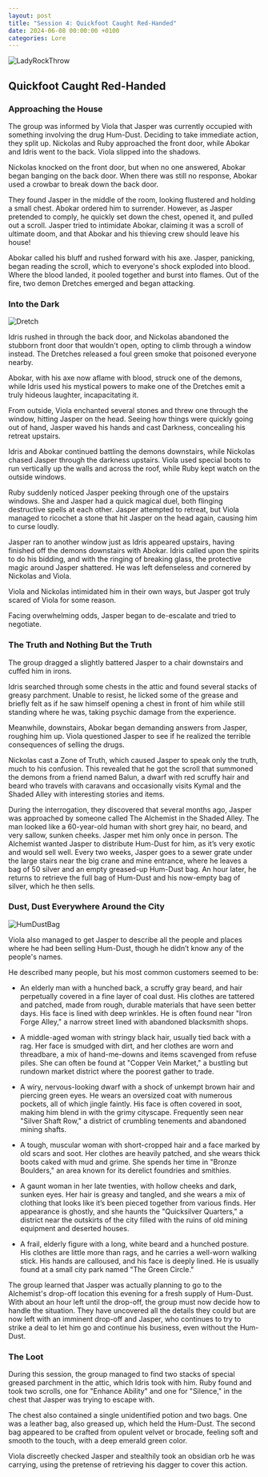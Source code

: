 ```yaml
---
layout: post
title: "Session 4: Quickfoot Caught Red-Handed"
date: 2024-06-08 00:00:00 +0100
categories: Lore
---
```


![LadyRockThrow](https://github.com/JanStaelens/JanStaelens.github.io/assets/40687012/4d8cc2f3-8f0f-4b09-b637-0888fee1beec)


## Quickfoot Caught Red-Handed

### Approaching the House

The group was informed by Viola that Jasper was currently occupied with something involving the drug Hum-Dust. Deciding to take immediate action, they split up. Nickolas and Ruby approached the front door, while Abokar and Idris went to the back. Viola slipped into the shadows.

Nickolas knocked on the front door, but when no one answered, Abokar began banging on the back door. When there was still no response, Abokar used a crowbar to break down the back door.

They found Jasper in the middle of the room, looking flustered and holding a small chest. Abokar ordered him to surrender. However, as Jasper pretended to comply, he quickly set down the chest, opened it, and pulled out a scroll. Jasper tried to intimidate Abokar, claiming it was a scroll of ultimate doom, and that Abokar and his thieving crew should leave his house!

Abokar called his bluff and rushed forward with his axe. Jasper, panicking, began reading the scroll, which to everyone's shock exploded into blood. Where the blood landed, it pooled together and burst into flames. Out of the fire, two demon Dretches emerged and began attacking.

### Into the Dark

![Dretch](https://github.com/JanStaelens/JanStaelens.github.io/assets/40687012/5154f4e5-09dd-4b1f-bfb0-ece335eee9a2)

Idris rushed in through the back door, and Nickolas abandoned the stubborn front door that wouldn't open, opting to climb through a window instead. The Dretches released a foul green smoke that poisoned everyone nearby.

Abokar, with his axe now aflame with blood, struck one of the demons, while Idris used his mystical powers to make one of the Dretches emit a truly hideous laughter, incapacitating it.

From outside, Viola enchanted several stones and threw one through the window, hitting Jasper on the head. Seeing how things were quickly going out of hand, Jasper waved his hands and cast Darkness, concealing his retreat upstairs.

Idris and Abokar continued battling the demons downstairs, while Nickolas chased Jasper through the darkness upstairs. Viola used special boots to run vertically up the walls and across the roof, while Ruby kept watch on the outside windows.

Ruby suddenly noticed Jasper peeking through one of the upstairs windows. She and Jasper had a quick magical duel, both flinging destructive spells at each other. Jasper attempted to retreat, but Viola managed to ricochet a stone that hit Jasper on the head again, causing him to curse loudly.

Jasper ran to another window just as Idris appeared upstairs, having finished off the demons downstairs with Abokar. Idris called upon the spirits to do his bidding, and with the ringing of breaking glass, the protective magic around Jasper shattered. He was left defenseless and cornered by Nickolas and Viola.

Viola and Nickolas intimidated him in their own ways, but Jasper got truly scared of Viola for some reason.

Facing overwhelming odds, Jasper began to de-escalate and tried to negotiate.

### The Truth and Nothing But the Truth

The group dragged a slightly battered Jasper to a chair downstairs and cuffed him in irons.

Idris searched through some chests in the attic and found several stacks of greasy parchment. Unable to resist, he licked some of the grease and briefly felt as if he saw himself opening a chest in front of him while still standing where he was, taking psychic damage from the experience.

Meanwhile, downstairs, Abokar began demanding answers from Jasper, roughing him up. Viola questioned Jasper to see if he realized the terrible consequences of selling the drugs.

Nickolas cast a Zone of Truth, which caused Jasper to speak only the truth, much to his confusion. This revealed that he got the scroll that summoned the demons from a friend named Balun, a dwarf with red scruffy hair and beard who travels with caravans and occasionally visits Kymal and the Shaded Alley with interesting stories and items.

During the interrogation, they discovered that several months ago, Jasper was approached by someone called The Alchemist in the Shaded Alley. The man looked like a 60-year-old human with short grey hair, no beard, and very sallow, sunken cheeks. Jasper met him only once in person. The Alchemist wanted Jasper to distribute Hum-Dust for him, as it’s very exotic and would sell well. Every two weeks, Jasper goes to a sewer grate under the large stairs near the big crane and mine entrance, where he leaves a bag of 50 silver and an empty greased-up Hum-Dust bag. An hour later, he returns to retrieve the full bag of Hum-Dust and his now-empty bag of silver, which he then sells.

### Dust, Dust Everywhere Around the City

![HumDustBag](https://github.com/JanStaelens/JanStaelens.github.io/assets/40687012/212a6d9c-81a1-4c32-82c4-cf75ef0b6f05)


Viola also managed to get Jasper to describe all the people and places where he had been selling Hum-Dust, though he didn’t know any of the people's names.

He described many people, but his most common customers seemed to be:

- An elderly man with a hunched back, a scruffy gray beard, and hair perpetually covered in a fine layer of coal dust. His clothes are tattered and patched, made from rough, durable materials that have seen better days. His face is lined with deep wrinkles. He is often found near "Iron Forge Alley," a narrow street lined with abandoned blacksmith shops.

- A middle-aged woman with stringy black hair, usually tied back with a rag. Her face is smudged with dirt, and her clothes are worn and threadbare, a mix of hand-me-downs and items scavenged from refuse piles. She can often be found at "Copper Vein Market," a bustling but rundown market district where the poorest gather to trade.

- A wiry, nervous-looking dwarf with a shock of unkempt brown hair and piercing green eyes. He wears an oversized coat with numerous pockets, all of which jingle faintly. His face is often covered in soot, making him blend in with the grimy cityscape. Frequently seen near "Silver Shaft Row," a district of crumbling tenements and abandoned mining shafts.

- A tough, muscular woman with short-cropped hair and a face marked by old scars and soot. Her clothes are heavily patched, and she wears thick boots caked with mud and grime. She spends her time in "Bronze Boulders," an area known for its derelict foundries and smithies.

- A gaunt woman in her late twenties, with hollow cheeks and dark, sunken eyes. Her hair is greasy and tangled, and she wears a mix of clothing that looks like it’s been pieced together from various finds. Her appearance is ghostly, and she haunts the "Quicksilver Quarters," a district near the outskirts of the city filled with the ruins of old mining equipment and deserted houses.

- A frail, elderly figure with a long, white beard and a hunched posture. His clothes are little more than rags, and he carries a well-worn walking stick. His hands are calloused, and his face is deeply lined. He is usually found at a small city park named "The Green Circle."

The group learned that Jasper was actually planning to go to the Alchemist's drop-off location this evening for a fresh supply of Hum-Dust. With about an hour left until the drop-off, the group must now decide how to handle the situation. They have uncovered all the details they could but are now left with an imminent drop-off and Jasper, who continues to try to strike a deal to let him go and continue his business, even without the Hum-Dust.

### The Loot

During this session, the group managed to find two stacks of special greased parchment in the attic, which Idris took with him. Ruby found and took two scrolls, one for "Enhance Ability" and one for "Silence," in the chest that Jasper was trying to escape with.

The chest also contained a single unidentified potion and two bags. One was a leather bag, also greased up, which held the Hum-Dust. The second bag appeared to be crafted from opulent velvet or brocade, feeling soft and smooth to the touch, with a deep emerald green color.

Viola discreetly checked Jasper and stealthily took an obsidian orb he was carrying, using the pretense of retrieving his dagger to cover this action.
